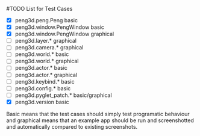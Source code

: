 
#TODO List for Test Cases

- [X] peng3d.peng.Peng basic
- [X] peng3d.window.PengWindow basic
- [X] peng3d.window.PengWindow graphical
- [ ] peng3d.layer.* graphical
- [ ] peng3d.camera.* graphical
- [ ] peng3d.world.* basic
- [ ] peng3d.world.* graphical
- [ ] peng3d.actor.* basic
- [ ] peng3d.actor.* graphical
- [ ] peng3d.keybind.* basic
- [ ] peng3d.config.* basic
- [ ] peng3d.pyglet_patch.* basic/graphical
- [X] peng3d.version basic

Basic means that the test cases should simply test programatic behaviour and graphical means that an example app should be run and screenshotted and automatically compared to existing screenshots.

